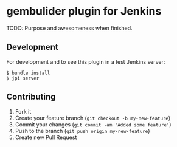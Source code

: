 # gembulider plugin for Jenkins

TODO: Purpose and awesomeness when finished.

## Development

For development and to see this plugin in a test Jenkins server:

```
$ bundle install
$ jpi server
```

## Contributing

1. Fork it
2. Create your feature branch (`git checkout -b my-new-feature`)
3. Commit your changes (`git commit -am 'Added some feature'`)
4. Push to the branch (`git push origin my-new-feature`)
5. Create new Pull Request
